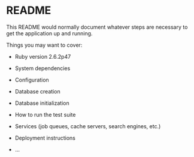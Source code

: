 # README

This README would normally document whatever steps are necessary to get the
application up and running.

Things you may want to cover:

* Ruby version
 2.6.2p47 






* System dependencies

* Configuration

* Database creation

* Database initialization

* How to run the test suite

* Services (job queues, cache servers, search engines, etc.)

* Deployment instructions

* ...

